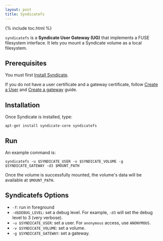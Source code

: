 ```yaml
---
layout: post
title: Syndicatefs
---
```


{% include toc.html %}

`syndicatefs` is a **Syndicate User Gateway (UG)** that implements a FUSE
filesystem interface.  It lets you mount a Syndicate volume as a local
filesystem.

## Prerequisites

You must first [Install Syndicate](/install).

If you do not have a user certificate and a gateway certificate, follow [Create
a User](#) and [Create a gateway](#) guide.


## Installation

Once Syndicate is installed, type:
```
apt-get install syndicate-core syndicatefs
```

## Run

An example command is:

```
syndicatefs -u $SYNDICATE_USER -v $SYNDICATE_VOLUME -g $SYNDICATE_GATEWAY -d3 $MOUNT_PATH
```

Once the volume is successfully mounted, the volume's data will be available at `$MOUNT_PATH`.

## Syndicatefs Options

* `-f`: run in foreground
* `-d$DEBUG_LEVEL`: set a debug level. For example, `-d3` will set the debug
level to 3 (very verbose).
* `-u $SYNDICATE_USER`: set a user. For `anonymous` access, use `ANONYMOUS`.
* `-v $SYNDICATE_VOLUME`: set a volume.
* `-g $SYNDICATE_GATEWAY`: set a gateway.
